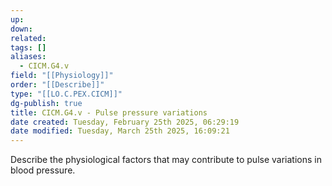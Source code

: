 ```yaml
---
up: 
down: 
related: 
tags: []
aliases:
  - CICM.G4.v
field: "[[Physiology]]"
order: "[[Describe]]"
type: "[[LO.C.PEX.CICM]]"
dg-publish: true
title: CICM.G4.v - Pulse pressure variations
date created: Tuesday, February 25th 2025, 06:29:19
date modified: Tuesday, March 25th 2025, 16:09:21
---
```


Describe the physiological factors that may contribute to pulse variations in blood pressure.
